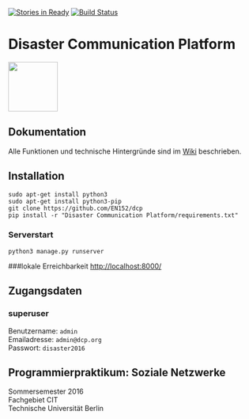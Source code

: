[![Stories in Ready](https://badge.waffle.io/EN152/dcp.png?label=ready&title=Ready)](https://waffle.io/EN152/dcp)
[![Build Status](https://travis-ci.org/EN152/dcp.svg?branch=master)](https://travis-ci.org/EN152/dcp)

# Disaster Communication Platform
<img src="https://raw.githubusercontent.com/EN152/dcp/master/Sprint%203/Zwischenpr%C3%A4sentation/dcp.png" width="100px" alt=""/>

## Dokumentation
Alle Funktionen und technische Hintergründe sind im [Wiki](https://github.com/EN152/dcp/wiki) beschrieben.

## Installation
`sudo apt-get install python3`<br />
`sudo apt-get install python3-pip`<br />
`git clone https://github.com/EN152/dcp` <br />
`pip install -r "Disaster Communication Platform/requirements.txt"`

### Serverstart
`python3 manage.py runserver`<br />

###lokale Erreichbarkeit
[http://localhost:8000/](http://localhost:8000/)<br />

## Zugangsdaten
### superuser
Benutzername: `admin`<br />
Emailadresse: `admin@dcp.org`<br />
Passwort: `disaster2016`<br />

## Programmierpraktikum: Soziale Netzwerke
Sommersemester 2016<br />
Fachgebiet CIT<br />
Technische Universität Berlin<br />
